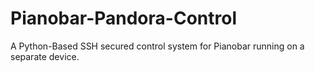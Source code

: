 # Pianobar-Pandora-Control
A Python-Based SSH secured control system for Pianobar running on a separate device.
